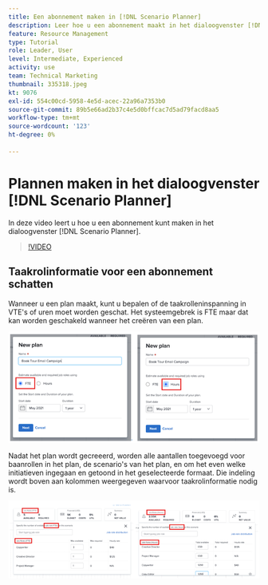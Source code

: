 ```yaml
---
title: Een abonnement maken in [!DNL Scenario Planner]
description: Leer hoe u een abonnement maakt in het dialoogvenster [!DNL Scenario Planner].
feature: Resource Management
type: Tutorial
role: Leader, User
level: Intermediate, Experienced
activity: use
team: Technical Marketing
thumbnail: 335318.jpeg
kt: 9076
exl-id: 554c00cd-5958-4e5d-acec-22a96a7353b0
source-git-commit: 89b5e66ad2b37c4e5d0bffcac7d5ad79facd8aa5
workflow-type: tm+mt
source-wordcount: '123'
ht-degree: 0%

---
```


# Plannen maken in het dialoogvenster [!DNL Scenario Planner]

In deze video leert u hoe u een abonnement kunt maken in het dialoogvenster [!DNL Scenario Planner].

>[!VIDEO](https://video.tv.adobe.com/v/335318/?quality=12)

## Taakrolinformatie voor een abonnement schatten

Wanneer u een plan maakt, kunt u bepalen of de taakrolleninspanning in VTE&#39;s of uren moet worden geschat. Het systeemgebrek is FTE maar dat kan worden geschakeld wanneer het creëren van een plan.

![Selecteren [!UICONTROL FTE] of [!UICONTROL Hours] in de [!UICONTROL New Plan] venster](assets/scenario-planner-1.png)

Nadat het plan wordt gecreeerd, worden alle aantallen toegevoegd voor baanrollen in het plan, de scenario&#39;s van het plan, en om het even welke initiatieven ingegaan en getoond in het geselecteerde formaat. Die indeling wordt boven aan kolommen weergegeven waarvoor taakrolinformatie nodig is.

![Informatie weergeven in [!UICONTROL FTE] of [!UICONTROL Hours] in de [!DNL Scenario Planner]](assets/scenario-planner-2.png)
